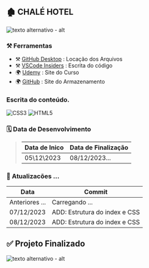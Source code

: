 ## 🏚️ <strong> CHALÉ HOTEL </strong>
![texto alternativo - alt](imagens/Readme-logo.png)

### ⚒️ Ferramentas
- ⚒️ [GitHub Desktop](https://desktop.github.com/) : Locação dos Arquivos
- ⚒️ [VSCode Insiders](https://www.udemy.com/cart/success/950197426/) : Escrita do código
- 🌍 [Udemy](https://www.udemy.com/) : Site do Curso
- 🌍 [GitHub](https://github.com/) : Site do Armazenamento

### Escrita do conteúdo.

![CSS3](https://img.shields.io/badge/CSS3-000?style=for-the-badge&logo=css3&logoColor=264CE4)
![HTML5](https://img.shields.io/badge/HTML5-000?style=for-the-badge&logo=html5)


### 🗓️ Data de Desenvolvimento

> | Data de Inico | Data de Finalização |
> | --- | --- | 
> |05\12\2023 | 08/12/2023... |


### 🧠 Atualizacões ...

| Data  | Commit |
|---------------|---------------------|
| Anteriores ... | Carregando ... |
| 07/12/2023 |ADD: Estrutura do index e CSS |
| 08/12/2023 |ADD: Estrutura do index e CSS |

## ✅ Projeto Finalizado
![texto alternativo - alt](imagens/Readme.png)
